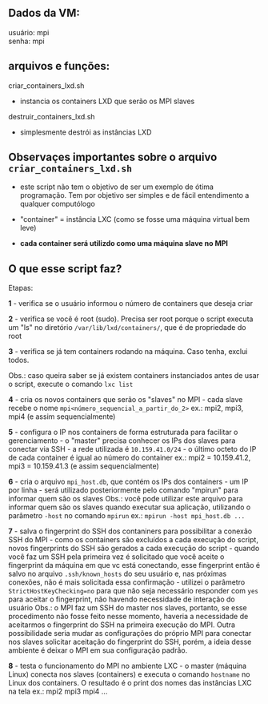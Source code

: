 ## Dados da VM:
   usuário: mpi   
   senha: mpi
  
## arquivos e funções:
  criar_containers_lxd.sh
   - instancia os containers LXD que serão os MPI slaves 
  
  destruir_containers_lxd.sh
   - simplesmente destrói as instâncias LXD

## Observaçes importantes sobre o arquivo `criar_containers_lxd.sh`

 - este script não tem o objetivo de ser um exemplo de ótima programação. Tem por objetivo ser simples e de fácil entendimento a qualquer computólogo
 
 - "container" = instância LXC (como se fosse uma máquina virtual bem leve)
 
 - **cada container será utilizdo como uma máquina slave no MPI**

 ## O que esse script faz?
 
 Etapas:
 
**1** - verifica se o usuário informou o número de containers que deseja criar
 
**2** - verifica se você é root (sudo). Precisa ser root porque o script executa um "ls" no diretório `/var/lib/lxd/containers/`, que é de propriedade do root
 
**3** - verifica se já tem containers rodando na máquina. Caso tenha, exclui todos.
 
 Obs.: caso queira saber se já existem containers instanciados antes de usar o script, execute o comando `lxc list`
     
**4** - cria os novos containers que serão os "slaves" no MPI 
     - cada slave recebe o nome `mpi<número_sequencial_a_partir_do_2>`
       ex.: mpi2, mpi3, mpi4 (e assim sequencialmente)

**5** - configura o IP nos containers de forma estruturada para facilitar o gerenciamento
     - o "master" precisa conhecer os IPs dos slaves para conectar via SSH
     - a rede utilizada é `10.159.41.0/24`
     - o último octeto do IP de cada container é igual ao número do container
       ex.: mpi2 = 10.159.41.2, mpi3 = 10.159.41.3 (e assim sequencialmente)

**6** - cria o arquivo `mpi_host.db`, que contém os IPs dos containers
     - um IP por linha
     - será utilizado posteriormente pelo comando "mpirun" para informar quem são os slaves
       Obs.: você pode utilizar este arquivo para informar quem são os slaves quando executar sua aplicação, utilizando o parâmetro `-host` no comando `mpirun`
             ex.: `mpirun -host mpi_host.db ...`
     
**7** - salva o fingerprint do SSH dos contaniners para possibilitar a conexão SSH do MPI
     - como os containers são excluídos a cada execução do script, novos fingerprints do SSH são gerados a cada execução do script
     - quando você faz um SSH pela primeira vez é solicitado que você aceite o fingerprint da máquina em que vc está conectando, esse fingerprint então é salvo no arquivo `.ssh/known_hosts` do seu usuário e, nas próximas conexões, não é mais solicitada essa
       confirmação
     - utilizei o parâmetro `StrictHostKeyChecking=no` para que não seja necessário responder com `yes` para aceitar o fingerprint, não havendo necessidade de interação do usuário
       Obs.: o MPI faz um SSH do master nos slaves, portanto, se esse procedimento não fosse feito nesse momento, haveria a necessidade de aceitarmos o fingerprint do SSH na primeira execução do MPI.
             Outra possibilidade seria mudar as configurações do próprio MPI para conectar nos slaves solicitar aceitação do fingerprint do SSH, porém, a ideia desse ambiente é deixar o MPI em sua configuração padrão.

**8** - testa o funcionamento do MPI no ambiente LXC
     - o master (máquina Linux) conecta nos slaves (containers) e executa o comando `hostname` no Linux dos containers. O resultado é o print dos nomes das instâncias LXC na tela
       ex.: mpi2
            mpi3
            mpi4 ...
